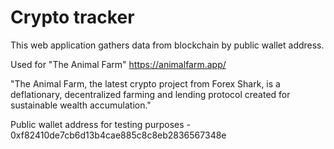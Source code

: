 # Crypto tracker

This web application gathers data from blockchain by public wallet address.

Used for "The Animal Farm" https://animalfarm.app/

"The Animal Farm, the latest crypto project from Forex Shark, is a deflationary, decentralized farming and lending protocol created for sustainable wealth accumulation."

Public wallet address for testing purposes - 0xf82410de7cb6d13b4cae885c8c8eb2836567348e
